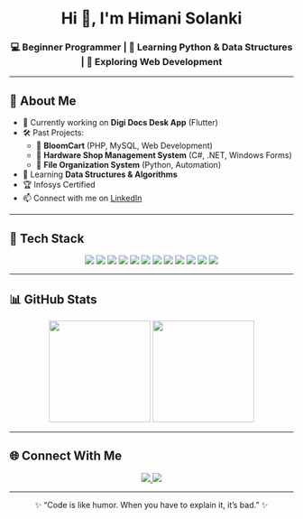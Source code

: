 <h1 align="center">Hi 👋, I'm Himani Solanki</h1>
<h3 align="center">💻 Beginner Programmer | 🌱 Learning Python & Data Structures | 🚀 Exploring Web Development</h3>

---

## 🌟 About Me  
- 🔭 Currently working on **Digi Docs Desk App** (Flutter)  
- 🛠️ Past Projects:  
  - 🌸 **BloomCart** (PHP, MySQL, Web Development)  
  - 🏬 **Hardware Shop Management System** (C#, .NET, Windows Forms)  
  - 📂 **File Organization System** (Python, Automation)  
- 🌱 Learning **Data Structures & Algorithms**  
- 🏆 Infosys Certified  
- 📫 Connect with me on [LinkedIn](https://www.linkedin.com/in/himani-solanki-0739762b6/)  

---

## 🚀 Tech Stack  

<p align="center">
  <img src="https://img.shields.io/badge/-Python-3776AB?logo=python&logoColor=white" />
  <img src="https://img.shields.io/badge/-Java-007396?logo=java&logoColor=white" />
  <img src="https://img.shields.io/badge/-C%23-239120?logo=c-sharp&logoColor=white" />
  <img src="https://img.shields.io/badge/-.NET-512BD4?logo=dotnet&logoColor=white" />
  <img src="https://img.shields.io/badge/-C-555555?logo=c&logoColor=white" />
  <img src="https://img.shields.io/badge/-PHP-777BB4?logo=php&logoColor=white" />
  <img src="https://img.shields.io/badge/-Laravel-FF2D20?logo=laravel&logoColor=white" />
  <img src="https://img.shields.io/badge/-HTML5-E34F26?logo=html5&logoColor=white" />
  <img src="https://img.shields.io/badge/-CSS3-1572B6?logo=css3&logoColor=white" />
  <img src="https://img.shields.io/badge/-MySQL-4479A1?logo=mysql&logoColor=white" />
  <img src="https://img.shields.io/badge/-Flutter-02569B?logo=flutter&logoColor=white" />
  <img src="https://img.shields.io/badge/-Figma-F24E1E?logo=figma&logoColor=white" />
</p>

---

## 📊 GitHub Stats  

<p align="center">
  <img src="https://github-readme-stats.vercel.app/api?username=HimaniSolanki1812&show_icons=true&theme=tokyonight" height="180em"/>
  <img src="https://github-readme-stats.vercel.app/api/top-langs/?username=HimaniSolanki1812&layout=compact&theme=tokyonight" height="180em"/>
</p>

---

## 🌐 Connect With Me  

<p align="center">
  <a href="https://www.linkedin.com/in/himani-solanki-0739762b6/">
    <img src="https://img.shields.io/badge/LinkedIn-blue?logo=linkedin&logoColor=white" />
  </a>
  <a href="https://www.instagram.com/himani_solanki78/">
    <img src="https://img.shields.io/badge/Instagram-E4405F?logo=instagram&logoColor=white" />
  </a>
</p>

---

<p align="center">✨ “Code is like humor. When you have to explain it, it’s bad.” ✨</p>
